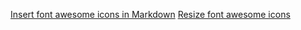 [Insert font awesome icons in Markdown](https://learn.netlify.com/en/cont/icons/)
[Resize font awesome icons](https://fontawesome.com/how-to-use/on-the-web/styling/sizing-icons)